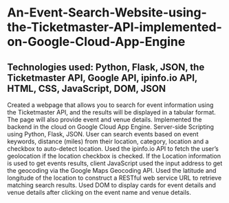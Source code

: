 # An-Event-Search-Website-using-the-Ticketmaster-API-implemented-on-Google-Cloud-App-Engine

## Technologies used: Python, Flask, JSON, the Ticketmaster API, Google API, ipinfo.io API, HTML, CSS, JavaScript, DOM, JSON


Created a webpage that allows you to search for event information using the Ticketmaster API, and the results will be displayed in a tabular format. The page will also provide event and venue details.
Implemented the backend in the cloud on Google Cloud App Engine. Server-side Scripting using Python, Flask, JSON. 
User can search events based on event keywords, distance (miles) from their location, category, location and a checkbox to auto-detect location. 
Used the ipinfo.io API to fetch the user’s geolocation if the location checkbox is checked.
If the Location information is used to get events results, client JavaScript used the input address to get the geocoding via the Google Maps Geocoding API. Used the latitude and longitude of the location to construct a RESTful web service URL to retrieve matching search results. 
Used DOM to display cards for event details and venue details after clicking on the event name and venue details.
